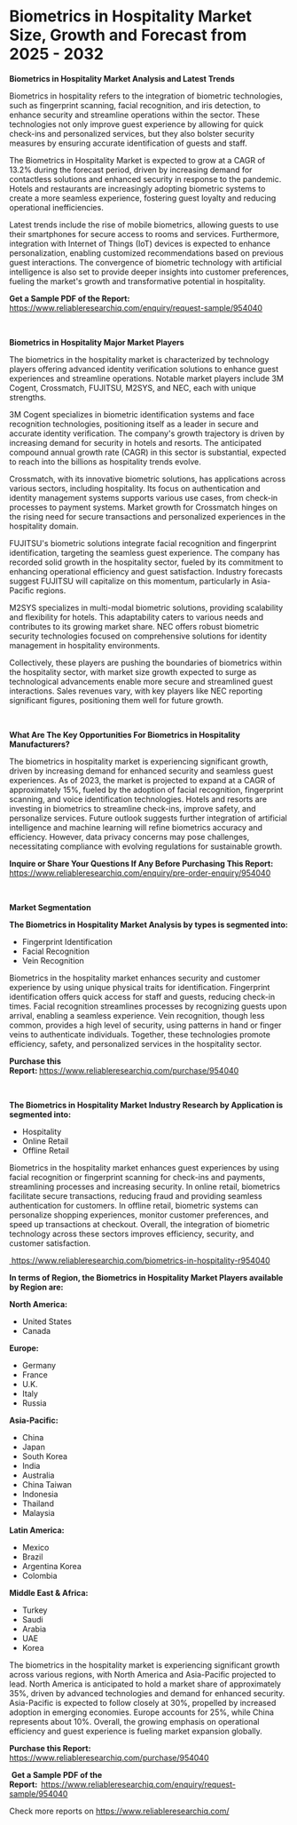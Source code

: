 <p><h1>Biometrics in Hospitality Market Size, Growth and Forecast from 2025 - 2032</h1></p><p><strong>Biometrics in Hospitality Market Analysis and Latest Trends</strong></p>
<p><p>Biometrics in hospitality refers to the integration of biometric technologies, such as fingerprint scanning, facial recognition, and iris detection, to enhance security and streamline operations within the sector. These technologies not only improve guest experience by allowing for quick check-ins and personalized services, but they also bolster security measures by ensuring accurate identification of guests and staff.</p><p>The Biometrics in Hospitality Market is expected to grow at a CAGR of 13.2% during the forecast period, driven by increasing demand for contactless solutions and enhanced security in response to the pandemic. Hotels and restaurants are increasingly adopting biometric systems to create a more seamless experience, fostering guest loyalty and reducing operational inefficiencies. </p><p>Latest trends include the rise of mobile biometrics, allowing guests to use their smartphones for secure access to rooms and services. Furthermore, integration with Internet of Things (IoT) devices is expected to enhance personalization, enabling customized recommendations based on previous guest interactions. The convergence of biometric technology with artificial intelligence is also set to provide deeper insights into customer preferences, fueling the market's growth and transformative potential in hospitality.</p></p>
<p><strong>Get a Sample PDF of the Report:&nbsp;</strong> <a href="https://www.reliableresearchiq.com/enquiry/request-sample/954040?utm_campaign=3296&utm_medium=2&utm_source=Github&utm_content=ia&utm_term=07032025&utm_id=biometrics-in-hospitality">https://www.reliableresearchiq.com/enquiry/request-sample/954040</a></p>
<p>&nbsp;</p>
<p><strong>Biometrics in Hospitality Major Market Players</strong></p>
<p><p>The biometrics in the hospitality market is characterized by technology players offering advanced identity verification solutions to enhance guest experiences and streamline operations. Notable market players include 3M Cogent, Crossmatch, FUJITSU, M2SYS, and NEC, each with unique strengths.</p><p>3M Cogent specializes in biometric identification systems and face recognition technologies, positioning itself as a leader in secure and accurate identity verification. The company's growth trajectory is driven by increasing demand for security in hotels and resorts. The anticipated compound annual growth rate (CAGR) in this sector is substantial, expected to reach into the billions as hospitality trends evolve.</p><p>Crossmatch, with its innovative biometric solutions, has applications across various sectors, including hospitality. Its focus on authentication and identity management systems supports various use cases, from check-in processes to payment systems. Market growth for Crossmatch hinges on the rising need for secure transactions and personalized experiences in the hospitality domain.</p><p>FUJITSU's biometric solutions integrate facial recognition and fingerprint identification, targeting the seamless guest experience. The company has recorded solid growth in the hospitality sector, fueled by its commitment to enhancing operational efficiency and guest satisfaction. Industry forecasts suggest FUJITSU will capitalize on this momentum, particularly in Asia-Pacific regions.</p><p>M2SYS specializes in multi-modal biometric solutions, providing scalability and flexibility for hotels. This adaptability caters to various needs and contributes to its growing market share. NEC offers robust biometric security technologies focused on comprehensive solutions for identity management in hospitality environments. </p><p>Collectively, these players are pushing the boundaries of biometrics within the hospitality sector, with market size growth expected to surge as technological advancements enable more secure and streamlined guest interactions. Sales revenues vary, with key players like NEC reporting significant figures, positioning them well for future growth.</p></p>
<p>&nbsp;</p>
<p><strong>What Are The Key Opportunities For Biometrics in Hospitality Manufacturers?</strong></p>
<p><p>The biometrics in hospitality market is experiencing significant growth, driven by increasing demand for enhanced security and seamless guest experiences. As of 2023, the market is projected to expand at a CAGR of approximately 15%, fueled by the adoption of facial recognition, fingerprint scanning, and voice identification technologies. Hotels and resorts are investing in biometrics to streamline check-ins, improve safety, and personalize services. Future outlook suggests further integration of artificial intelligence and machine learning will refine biometrics accuracy and efficiency. However, data privacy concerns may pose challenges, necessitating compliance with evolving regulations for sustainable growth.</p></p>
<p><strong>Inquire or Share Your Questions If Any Before Purchasing This Report:</strong> <a href="https://www.reliableresearchiq.com/enquiry/pre-order-enquiry/954040?utm_campaign=3296&utm_medium=2&utm_source=Github&utm_content=ia&utm_term=07032025&utm_id=biometrics-in-hospitality">https://www.reliableresearchiq.com/enquiry/pre-order-enquiry/954040</a></p>
<p>&nbsp;</p>
<p><strong>Market Segmentation</strong></p>
<p><strong>The Biometrics in Hospitality Market Analysis by types is segmented into:</strong></p>
<p><ul><li>Fingerprint Identification</li><li>Facial Recognition</li><li>Vein Recognition</li></ul></p>
<p><p>Biometrics in the hospitality market enhances security and customer experience by using unique physical traits for identification. Fingerprint identification offers quick access for staff and guests, reducing check-in times. Facial recognition streamlines processes by recognizing guests upon arrival, enabling a seamless experience. Vein recognition, though less common, provides a high level of security, using patterns in hand or finger veins to authenticate individuals. Together, these technologies promote efficiency, safety, and personalized services in the hospitality sector.</p></p>
<p><strong>Purchase this Report:&nbsp;</strong><a href="https://www.reliableresearchiq.com/purchase/954040?utm_campaign=3296&utm_medium=2&utm_source=Github&utm_content=ia&utm_term=07032025&utm_id=biometrics-in-hospitality">https://www.reliableresearchiq.com/purchase/954040</a></p>
<p>&nbsp;</p>
<p><strong>The Biometrics in Hospitality Market Industry Research by Application is segmented into:</strong></p>
<p><ul><li>Hospitality</li><li>Online Retail</li><li>Offline Retail</li></ul></p>
<p><p>Biometrics in the hospitality market enhances guest experiences by using facial recognition or fingerprint scanning for check-ins and payments, streamlining processes and increasing security. In online retail, biometrics facilitate secure transactions, reducing fraud and providing seamless authentication for customers. In offline retail, biometric systems can personalize shopping experiences, monitor customer preferences, and speed up transactions at checkout. Overall, the integration of biometric technology across these sectors improves efficiency, security, and customer satisfaction.</p></p>
<p><a href="https://www.reliableresearchiq.com/biometrics-in-hospitality-r954040?utm_campaign=3296&utm_medium=2&utm_source=Github&utm_content=ia&utm_term=07032025&utm_id=biometrics-in-hospitality">&nbsp;https://www.reliableresearchiq.com/biometrics-in-hospitality-r954040</a></p>
<p><strong>In terms of Region, the Biometrics in Hospitality Market Players available by Region are:</strong></p>
<p>
    <p> <strong> North America: </strong>
        <ul>
            <li>United States</li>
            <li>Canada</li>
        </ul>
        </p> 
    <p> <strong> Europe: </strong>
        <ul>
            <li>Germany</li>
            <li>France</li>
            <li>U.K.</li>
            <li>Italy</li>
            <li>Russia</li>
        </ul>
        </p> 
    <p> <strong> Asia-Pacific: </strong>
        <ul>
            <li>China</li>
            <li>Japan</li>
            <li>South Korea</li>
            <li>India</li>
            <li>Australia</li>
            <li>China Taiwan</li>
            <li>Indonesia</li>
            <li>Thailand</li>
            <li>Malaysia</li>
        </ul>
        </p> 
    <p> <strong> Latin America: </strong>
        <ul>
            <li>Mexico</li>
            <li>Brazil</li>
            <li>Argentina Korea</li>
            <li>Colombia</li>
        </ul>
        </p> 
    <p> <strong> Middle East & Africa: </strong>
        <ul>
            <li>Turkey</li>
            <li>Saudi</li>
            <li>Arabia</li>
            <li>UAE</li>
            <li>Korea</li>
        </ul>
    </p>
    </p>
<p><p>The biometrics in the hospitality market is experiencing significant growth across various regions, with North America and Asia-Pacific projected to lead. North America is anticipated to hold a market share of approximately 35%, driven by advanced technologies and demand for enhanced security. Asia-Pacific is expected to follow closely at 30%, propelled by increased adoption in emerging economies. Europe accounts for 25%, while China represents about 10%. Overall, the growing emphasis on operational efficiency and guest experience is fueling market expansion globally.</p></p>
<p><strong>Purchase this Report: </strong><a href="https://www.reliableresearchiq.com/purchase/954040?utm_campaign=3296&utm_medium=2&utm_source=Github&utm_content=ia&utm_term=07032025&utm_id=biometrics-in-hospitality">https://www.reliableresearchiq.com/purchase/954040</a></p>
<p>&nbsp;<strong>Get a Sample PDF of the Report:&nbsp;&nbsp;</strong><a href="https://www.reliableresearchiq.com/enquiry/request-sample/954040?utm_campaign=3296&utm_medium=2&utm_source=Github&utm_content=ia&utm_term=07032025&utm_id=biometrics-in-hospitality">https://www.reliableresearchiq.com/enquiry/request-sample/954040</a></p>
<p><strong></strong></p>
<p>Check more reports on <a href="https://www.reliableresearchiq.com/?utm_campaign=3296&utm_medium=2&utm_source=Github&utm_content=ia&utm_term=07032025&utm_id=biometrics-in-hospitality">https://www.reliableresearchiq.com/</a></p>
